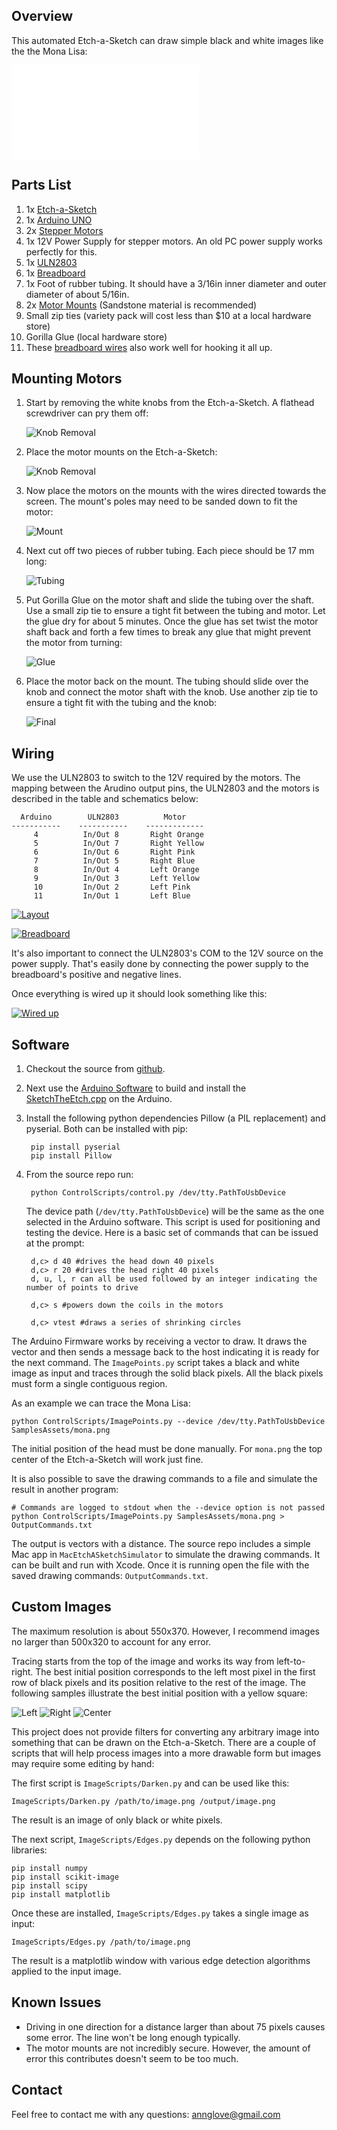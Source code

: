 ## Overview

This automated Etch-a-Sketch can draw simple black and white images like the the Mona Lisa:

<iframe class="video" src="//player.vimeo.com/video/114496052" frameborder="0" webkitallowfullscreen mozallowfullscreen allowfullscreen></iframe>

## Parts List

1. 1x [Etch-a-Sketch](http://www.amazon.com/Classic-Etch-Sketch-Magic-Screen/dp/B00000J0HG/)
2. 1x [Arduino UNO](http://www.adafruit.com/products/50)
3. 2x [Stepper Motors](https://www.adafruit.com/products/918)
4. 1x 12V Power Supply for stepper motors. An old PC power supply works perfectly for this.
5. 1x [ULN2803](http://www.digikey.com/product-detail/en/ULN2803A/497-2356-5-ND/599591)
6. 1x [Breadboard](http://www.adafruit.com/products/64)
7. 1x Foot of rubber tubing. It should have a 3/16in inner diameter and outer diameter of about 5/16in.
8. 2x [Motor Mounts](http://www.shapeways.com/model/848459/motor-mount-r2.html) (Sandstone material is recommended)
9. Small zip ties (variety pack will cost less than $10 at a local hardware store)
10. Gorilla Glue (local hardware store)
12. These [breadboard wires](http://www.adafruit.com/products/153) also work well for hooking it all up.

## Mounting Motors

1. Start by removing the white knobs from the Etch-a-Sketch. A flathead screwdriver can pry them off:

	![Knob Removal](Schematics/Images/motor_1.jpg)

2. Place the motor mounts on the Etch-a-Sketch:

	![Knob Removal](Schematics/Images/motor_2.jpg)

3. Now place the motors on the mounts with the wires directed towards the screen. The mount's poles may need to be sanded down to fit the motor:

	![Mount](Schematics/Images/motor_3.jpg)

4. Next cut off two pieces of rubber tubing. Each piece should be 17 mm long:

	![Tubing](Schematics/Images/motor_4.jpg)

5. Put Gorilla Glue on the motor shaft and slide the tubing over the shaft. Use a small zip tie to ensure a tight fit between the tubing and motor. Let the glue dry for about 5 minutes. Once the glue has set twist the motor shaft back and forth a few times to break any glue that might prevent the motor from turning:

	![Glue](Schematics/Images/motor_5.jpg)

6. Place the motor back on the mount. The tubing should slide over the knob and connect the motor shaft with the knob. Use another zip tie to ensure a tight fit with the tubing and the knob:

	![Final](Schematics/Images/motor_6.jpg)

## Wiring

We use the ULN2803 to switch to the 12V required by the motors. The mapping between the Arudino output pins, the ULN2803 and the motors is described in the table and schematics below:

	  Arduino        ULN2803          Motor
	-----------    -----------    -------------
	     4          In/Out 8       Right Orange
	     5          In/Out 7       Right Yellow
	     6          In/Out 6       Right Pink
	     7          In/Out 5       Right Blue
	     8          In/Out 4       Left Orange
	     9          In/Out 3       Left Yellow
	     10         In/Out 2       Left Pink
	     11         In/Out 1       Left Blue

<a href="Schematics/layout_schematic.png" target="_blank">![Layout](Schematics/layout_schematic_thumb.png)</a>

<a href="Schematics/layout_bread_board.png" target="_blank">![Breadboard](Schematics/layout_bread_board_thumb.png)</a>

It's also important to connect the ULN2803's COM to the 12V source on the power supply. That's easily done by connecting the power supply to the breadboard's positive and negative lines.

Once everything is wired up it should look something like this:

<a href="Schematics/Images/wiredup.jpg" target="_blank">![Wired up](Schematics/Images/wiredup_thumb.jpg)</a>

## Software

1. Checkout the source from <a href="https://github.com/evanlong/etching" target="_blank">github</a>.
2. Next use the [Arduino Software](http://arduino.cc/en/Main/Software) to build and install the [SketchTheEtch.cpp](http://blah/arduino/SketchTheEtch/SketchTheEtch.cpp) on the Arduino.
3. Install the following python dependencies Pillow (a PIL replacement) and pyserial. Both can be installed with pip:

		pip install pyserial
		pip install Pillow

4. From the source repo run:

		python ControlScripts/control.py /dev/tty.PathToUsbDevice

	The device path (`/dev/tty.PathToUsbDevice`) will be the same as the one selected in the Arduino software. This script is used for positioning and testing the device. Here is a basic set of commands that can be issued at the prompt:

		d,c> d 40 #drives the head down 40 pixels
		d,c> r 20 #drives the head right 40 pixels
		d, u, l, r can all be used followed by an integer indicating the number of points to drive
		
		d,c> s #powers down the coils in the motors
		
		d,c> vtest #draws a series of shrinking circles
		
The Arduino Firmware works by receiving a vector to draw. It draws the vector and then sends a message back to the host indicating it is ready for the next command. The `ImagePoints.py` script takes a black and white image as input and traces through the solid black pixels. All the black pixels must form a single contiguous region.

As an example we can trace the Mona Lisa:

	python ControlScripts/ImagePoints.py --device /dev/tty.PathToUsbDevice SamplesAssets/mona.png

The initial position of the head must be done manually. For `mona.png` the top center of the Etch-a-Sketch will work just fine.

It is also possible to save the drawing commands to a file and simulate the result in another program:

	# Commands are logged to stdout when the --device option is not passed
	python ControlScripts/ImagePoints.py SamplesAssets/mona.png > OutputCommands.txt

The output is vectors with a distance. The source repo includes a simple Mac app in `MacEtchASketchSimulator` to simulate the drawing commands. It can be built and run with Xcode. Once it is running open the file with the saved drawing commands: `OutputCommands.txt`.

## Custom Images

The maximum resolution is about 550x370. However, I recommend images no larger than 500x320 to account for any error.

Tracing starts from the top of the image and works its way from left-to-right. The best initial position corresponds to the left most pixel in the first row of black pixels and its position relative to the rest of the image. The following samples illustrate the best initial position with a yellow square: <p class="position-images">![Left](Schematics/Images/Position1.png) ![Right](Schematics/Images/Position2.png) ![Center](Schematics/Images/Position3.png)</p>

This project does not provide filters for converting any arbitrary image into something that can be drawn on the Etch-a-Sketch. There are a couple of scripts that will help process images into a more drawable form but images may require some editing by hand:

The first script is `ImageScripts/Darken.py` and can be used like this:

	ImageScripts/Darken.py /path/to/image.png /output/image.png

The result is an image of only black or white pixels.

The next script, `ImageScripts/Edges.py` depends on the following python libraries:

	pip install numpy
	pip install scikit-image
	pip install scipy
	pip install matplotlib

Once these are installed, `ImageScripts/Edges.py` takes a single image as input:

	ImageScripts/Edges.py /path/to/image.png

The result is a matplotlib window with various edge detection algorithms applied to the input image.

## Known Issues

- Driving in one direction for a distance larger than about 75 pixels causes some error. The line won't be long enough typically.
- The motor mounts are not incredibly secure. However, the amount of error this contributes doesn't seem to be too much.

## Contact

Feel free to contact me with any questions: <annglove@gmail.com>
